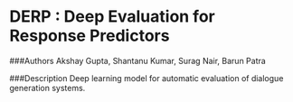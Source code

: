 # DERP : Deep Evaluation for Response Predictors

###Authors
 Akshay Gupta, Shantanu Kumar, Surag Nair, Barun Patra

###Description
Deep learning model for automatic evaluation of dialogue generation systems.
